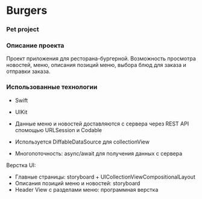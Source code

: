 # Burgers 

### Pet project

### Описание проекта

Проект приложения для ресторана-бургерной. Возможность просмотра новостей, меню, описания позиций меню, выбора блюд для заказа и отправки заказа.


### Использованные технологии

- Swift
- UIKit

- Данные меню и новостей доставляются с сервера через REST API спомощью URLSession и Codable

- Используется DiffableDataSource для collectionView

- Многопоточность: async/await для получения данных с сервера

Верстка UI:
- Главные страницы: storyboard + UICollectionViewCompositionalLayout
- Описания позиций меню и новостей: storyboard
- Header View с разделами меню: программная верстка
